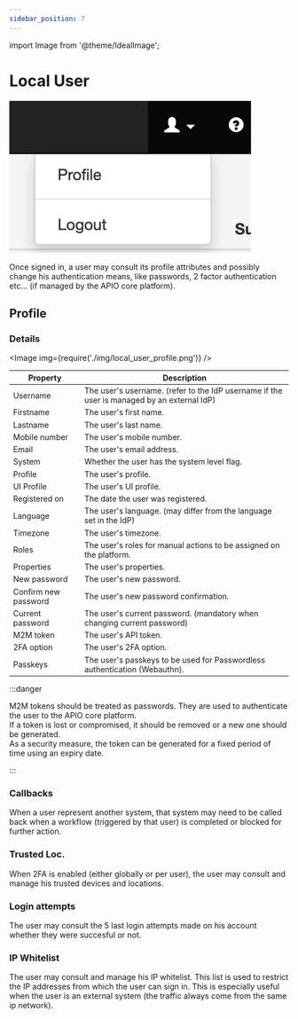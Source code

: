 ```yaml
---
sidebar_position: 7
---
```


import Image from '@theme/IdealImage';

# Local User

![Local User](img/local_user.png)

Once signed in, a user may consult its profile attributes and possibly change his authentication means, like passwords, 2 factor authentication etc... (if managed by the APIO core platform).

## Profile

### Details

<Image img={require('./img/local_user_profile.png')} />

| Property | Description |
| --- | --- |
| Username | The user's username. (refer to the IdP username if the user is managed by an external IdP) |
| Firstname | The user's first name. |
| Lastname | The user's last name. |
| Mobile number | The user's mobile number. |
| Email | The user's email address. |
| System | Whether the user has the system level flag. |
| Profile | The user's profile. |
| UI Profile | The user's UI profile. |
| Registered on | The date the user was registered. |
| Language | The user's language. (may differ from the language set in the IdP) |
| Timezone | The user's timezone. |
| Roles | The user's roles for manual actions to be assigned on the platform. |
| Properties | The user's properties. |
| New password | The user's new password. |
| Confirm new password | The user's new password confirmation. |
| Current password | The user's current password. (mandatory when changing current password) |
| M2M token | The user's API token. |
| 2FA option | The user's 2FA option. |
| Passkeys | The user's passkeys to be used for Passwordless authentication (Webauthn). |

:::danger

M2M tokens should be treated as passwords. They are used to authenticate the user to the APIO core platform.<br/>
If a token is lost or compromised, it should be removed or a new one should be generated.<br/>
As a security measure, the token can be generated for a fixed period of time using an expiry date.

:::

### Callbacks

When a user represent another system, that system may need to be called back when a workflow (triggered by that user) is completed or blocked for further action.

### Trusted Loc.

When 2FA is enabled (either globally or per user), the user may consult and manage his trusted devices and locations.

### Login attempts

The user may consult the 5 last login attempts made on his account whether they were succesful or not.

### IP Whitelist

The user may consult and manage his IP whitelist. This list is used to restrict the IP addresses from which the user can sign in. This is especially useful when the user is an external system (the traffic always come from the same ip network).
